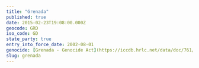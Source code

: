 ```yaml
---
title: "Grenada"
published: true
date: 2015-02-23T19:08:00.000Z
geocode: GRD
iso_code: GD
state_party: true
entry_into_force_date: 2002-08-01
genocide: [Grenada - Genocide Act](https://iccdb.hrlc.net/data/doc/761/keyword/46/)
slug: grenada
---
```

